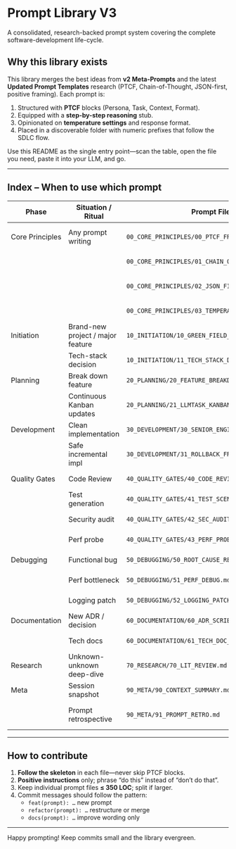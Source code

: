 # Prompt Library V3
A consolidated, research-backed prompt system covering the complete software-development life-cycle.

## Why this library exists
This library merges the best ideas from **v2 Meta-Prompts** and the latest **Updated Prompt Templates** research (PTCF, Chain-of-Thought, JSON-first, positive framing).  Each prompt is:

1. Structured with **PTCF** blocks (Persona, Task, Context, Format).
2. Equipped with a **step-by-step reasoning** stub.
3. Opinionated on **temperature settings** and response format.
4. Placed in a discoverable folder with numeric prefixes that follow the SDLC flow.

Use this README as the single entry point—scan the table, open the file you need, paste it into your LLM, and go.

---

## Index – When to use which prompt
| Phase | Situation / Ritual | Prompt File | One-liner Purpose |
|-------|--------------------|-------------|-------------------|
| Core Principles | Any prompt writing | `00_CORE_PRINCIPLES/00_PTCF_FRAMEWORK.md` | Understand mandatory prompt shape |
|  |  | `00_CORE_PRINCIPLES/01_CHAIN_OF_THOUGHT.md` | Why & how to add CoT |
|  |  | `00_CORE_PRINCIPLES/02_JSON_FIRST_GUIDE.md` | Structure output for parsing |
|  |  | `00_CORE_PRINCIPLES/03_TEMPERATURE_CHEATSHEET.md` | Pick the right model settings |
| Initiation | Brand-new project / major feature | `10_INITIATION/10_GREEN_FIELD_CHARTER.md` | Co-architect the project charter |
|  | Tech-stack decision | `10_INITIATION/11_TECH_STACK_DECISION.md` | Evaluate & pick stack |
| Planning | Break down feature | `20_PLANNING/20_FEATURE_BREAKDOWN.md` | Produce tasks & DoD |
|  | Continuous Kanban updates | `20_PLANNING/21_LLMTASK_KANBAN_LOOP.md` | Auto-update task log |
| Development | Clean implementation | `30_DEVELOPMENT/30_SENIOR_ENGINEER_IMPL.md` | Senior-level code gen |
|  | Safe incremental impl | `30_DEVELOPMENT/31_ROLLBACK_FRIENDLY_IMPL.md` | Phased, rollback-ready dev |
| Quality Gates | Code Review | `40_QUALITY_GATES/40_CODE_REVIEW.md` | Enforce quality in PRs |
|  | Test generation | `40_QUALITY_GATES/41_TEST_SCENARIO_BUILDER.md` | Produce robust tests |
|  | Security audit | `40_QUALITY_GATES/42_SEC_AUDIT.md` | Spot vulns pre-merge |
|  | Perf probe | `40_QUALITY_GATES/43_PERF_PROBE.md` | Insert perf instrumentation |
| Debugging | Functional bug | `50_DEBUGGING/50_ROOT_CAUSE_RECON.md` | Hypothesis-driven debug |
|  | Perf bottleneck | `50_DEBUGGING/51_PERF_DEBUG.md` | Systematic perf debug |
|  | Logging patch | `50_DEBUGGING/52_LOGGING_PATCH_TEMPLATE.md` | Temporary diagnostic logs |
| Documentation | New ADR / decision | `60_DOCUMENTATION/60_ADR_SCRIBE.md` | Draft ADRs fast |
|  | Tech docs | `60_DOCUMENTATION/61_TECH_DOC_GEN.md` | Generate developer docs |
| Research | Unknown-unknown deep-dive | `70_RESEARCH/70_LIT_REVIEW.md` | Summarise papers, RFCs |
| Meta | Session snapshot | `90_META/90_CONTEXT_SUMMARY.md` | 1 k-word rich context dump |
|  | Prompt retrospective | `90_META/91_PROMPT_RETRO.md` | Improve the prompts themselves |

---

## How to contribute
1. **Follow the skeleton** in each file—never skip PTCF blocks.
2. **Positive instructions** only; phrase “do this” instead of “don’t do that”.
3. Keep individual prompt files **≤ 350 LOC**; split if larger.
4. Commit messages should follow the pattern:
   * `feat(prompt): …` new prompt
   * `refactor(prompt): …` restructure or merge
   * `docs(prompt): …` improve wording only

---

Happy prompting! Keep commits small and the library evergreen. 